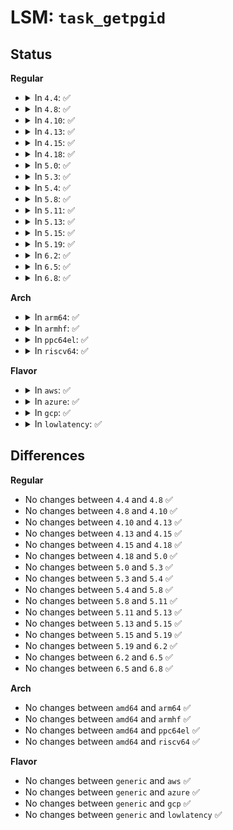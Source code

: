 # LSM: <code>task_getpgid</code>

## Status
<b>Regular</b>
<ul>
<li>
<details>
<summary>In <code>4.4</code>: ✅</summary>

```c
int security_task_getpgid(struct task_struct *p);
```
</details>
</li>
<li>
<details>
<summary>In <code>4.8</code>: ✅</summary>

```c
int security_task_getpgid(struct task_struct *p);
```
</details>
</li>
<li>
<details>
<summary>In <code>4.10</code>: ✅</summary>

```c
int security_task_getpgid(struct task_struct *p);
```
</details>
</li>
<li>
<details>
<summary>In <code>4.13</code>: ✅</summary>

```c
int security_task_getpgid(struct task_struct *p);
```
</details>
</li>
<li>
<details>
<summary>In <code>4.15</code>: ✅</summary>

```c
int security_task_getpgid(struct task_struct *p);
```
</details>
</li>
<li>
<details>
<summary>In <code>4.18</code>: ✅</summary>

```c
int security_task_getpgid(struct task_struct *p);
```
</details>
</li>
<li>
<details>
<summary>In <code>5.0</code>: ✅</summary>

```c
int security_task_getpgid(struct task_struct *p);
```
</details>
</li>
<li>
<details>
<summary>In <code>5.3</code>: ✅</summary>

```c
int security_task_getpgid(struct task_struct *p);
```
</details>
</li>
<li>
<details>
<summary>In <code>5.4</code>: ✅</summary>

```c
int security_task_getpgid(struct task_struct *p);
```
</details>
</li>
<li>
<details>
<summary>In <code>5.8</code>: ✅</summary>

```c
int security_task_getpgid(struct task_struct *p);
```
</details>
</li>
<li>
<details>
<summary>In <code>5.11</code>: ✅</summary>

```c
int security_task_getpgid(struct task_struct *p);
```
</details>
</li>
<li>
<details>
<summary>In <code>5.13</code>: ✅</summary>

```c
int security_task_getpgid(struct task_struct *p);
```
</details>
</li>
<li>
<details>
<summary>In <code>5.15</code>: ✅</summary>

```c
int security_task_getpgid(struct task_struct *p);
```
</details>
</li>
<li>
<details>
<summary>In <code>5.19</code>: ✅</summary>

```c
int security_task_getpgid(struct task_struct *p);
```
</details>
</li>
<li>
<details>
<summary>In <code>6.2</code>: ✅</summary>

```c
int security_task_getpgid(struct task_struct *p);
```
</details>
</li>
<li>
<details>
<summary>In <code>6.5</code>: ✅</summary>

```c
int security_task_getpgid(struct task_struct *p);
```
</details>
</li>
<li>
<details>
<summary>In <code>6.8</code>: ✅</summary>

```c
int security_task_getpgid(struct task_struct *p);
```
</details>
</li>
</ul>
<b>Arch</b>
<ul>
<li>
<details>
<summary>In <code>arm64</code>: ✅</summary>

```c
int security_task_getpgid(struct task_struct *p);
```
</details>
</li>
<li>
<details>
<summary>In <code>armhf</code>: ✅</summary>

```c
int security_task_getpgid(struct task_struct *p);
```
</details>
</li>
<li>
<details>
<summary>In <code>ppc64el</code>: ✅</summary>

```c
int security_task_getpgid(struct task_struct *p);
```
</details>
</li>
<li>
<details>
<summary>In <code>riscv64</code>: ✅</summary>

```c
int security_task_getpgid(struct task_struct *p);
```
</details>
</li>
</ul>
<b>Flavor</b>
<ul>
<li>
<details>
<summary>In <code>aws</code>: ✅</summary>

```c
int security_task_getpgid(struct task_struct *p);
```
</details>
</li>
<li>
<details>
<summary>In <code>azure</code>: ✅</summary>

```c
int security_task_getpgid(struct task_struct *p);
```
</details>
</li>
<li>
<details>
<summary>In <code>gcp</code>: ✅</summary>

```c
int security_task_getpgid(struct task_struct *p);
```
</details>
</li>
<li>
<details>
<summary>In <code>lowlatency</code>: ✅</summary>

```c
int security_task_getpgid(struct task_struct *p);
```
</details>
</li>
</ul>

## Differences
<b>Regular</b>
<ul>
<li>
No changes between <code>4.4</code> and <code>4.8</code> ✅
</li>
<li>
No changes between <code>4.8</code> and <code>4.10</code> ✅
</li>
<li>
No changes between <code>4.10</code> and <code>4.13</code> ✅
</li>
<li>
No changes between <code>4.13</code> and <code>4.15</code> ✅
</li>
<li>
No changes between <code>4.15</code> and <code>4.18</code> ✅
</li>
<li>
No changes between <code>4.18</code> and <code>5.0</code> ✅
</li>
<li>
No changes between <code>5.0</code> and <code>5.3</code> ✅
</li>
<li>
No changes between <code>5.3</code> and <code>5.4</code> ✅
</li>
<li>
No changes between <code>5.4</code> and <code>5.8</code> ✅
</li>
<li>
No changes between <code>5.8</code> and <code>5.11</code> ✅
</li>
<li>
No changes between <code>5.11</code> and <code>5.13</code> ✅
</li>
<li>
No changes between <code>5.13</code> and <code>5.15</code> ✅
</li>
<li>
No changes between <code>5.15</code> and <code>5.19</code> ✅
</li>
<li>
No changes between <code>5.19</code> and <code>6.2</code> ✅
</li>
<li>
No changes between <code>6.2</code> and <code>6.5</code> ✅
</li>
<li>
No changes between <code>6.5</code> and <code>6.8</code> ✅
</li>
</ul>
<b>Arch</b>
<ul>
<li>
No changes between <code>amd64</code> and <code>arm64</code> ✅
</li>
<li>
No changes between <code>amd64</code> and <code>armhf</code> ✅
</li>
<li>
No changes between <code>amd64</code> and <code>ppc64el</code> ✅
</li>
<li>
No changes between <code>amd64</code> and <code>riscv64</code> ✅
</li>
</ul>
<b>Flavor</b>
<ul>
<li>
No changes between <code>generic</code> and <code>aws</code> ✅
</li>
<li>
No changes between <code>generic</code> and <code>azure</code> ✅
</li>
<li>
No changes between <code>generic</code> and <code>gcp</code> ✅
</li>
<li>
No changes between <code>generic</code> and <code>lowlatency</code> ✅
</li>
</ul>
